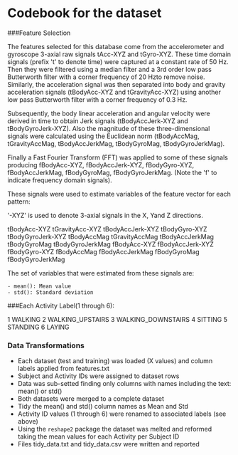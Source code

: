 
Codebook for the dataset
======================== 

###Feature Selection 

The features selected for this database come from the accelerometer and gyroscope 3-axial raw signals 
tAcc-XYZ and tGyro-XYZ. These time domain signals (prefix 't' to denote time) were captured at a 
constant rate of 50 Hz. Then they were filtered using a median filter and a 3rd order low pass 
Butterworth filter with a corner frequency of 20 Hzto remove noise. Similarly, the acceleration signal 
was then separated into body and gravity acceleration signals (tBodyAcc-XYZ and tGravityAcc-XYZ) using 
another low pass Butterworth filter with a corner frequency of 0.3 Hz. 

Subsequently, the body linear acceleration and angular velocity were derived in time to obtain Jerk 
signals (tBodyAccJerk-XYZ and tBodyGyroJerk-XYZ). Also the magnitude of these three-dimensional 
signals were calculated using the Euclidean norm (tBodyAccMag, tGravityAccMag, tBodyAccJerkMag, 
tBodyGyroMag, tBodyGyroJerkMag). 

Finally a Fast Fourier Transform (FFT) was applied to some of these signals producing fBodyAcc-XYZ, 
fBodyAccJerk-XYZ, fBodyGyro-XYZ, fBodyAccJerkMag, fBodyGyroMag, fBodyGyroJerkMag. (Note the 'f' 
to indicate frequency domain signals). 

These signals were used to estimate variables of the feature vector for each pattern: 

'-XYZ' is used to denote 3-axial signals in the X, Yand Z directions. 

tBodyAcc-XYZ 
tGravityAcc-XYZ 
tBodyAccJerk-XYZ 
tBodyGyro-XYZ 
tBodyGyroJerk-XYZ 
tBodyAccMag 
tGravityAccMag 
tBodyAccJerkMag 
tBodyGyroMag 
tBodyGyroJerkMag 
fBodyAcc-XYZ 
fBodyAccJerk-XYZ 
fBodyGyro-XYZ 
fBodyAccMag 
fBodyAccJerkMag 
fBodyGyroMag 
fBodyGyroJerkMag 

The set of variables that were estimated from these signals are: 

	- mean(): Mean value 
	- std(): Standard deviation 

###Each Activity Label(1 through 6):

1 WALKING 
2 WALKING_UPSTAIRS 
3 WALKING_DOWNSTAIRS 
4 SITTING 
5 STANDING 
6 LAYING 



### Data Transformations

- Each dataset (test and training) was loaded (X values) and column labels applied from features.txt
- Subject and Activity IDs were assigned to dataset rows
- Data was sub-setted finding only columns with names including the text: mean() or std()
- Both datasets were merged to a complete dataset
- Tidy the mean() and std() column names as Mean and Std
- Activity ID values (1 through 6) were renamed to associated labels (see above)
- Using the `reshape2` package the dataset was melted and reformed taking the mean values for each Activity per Subject ID
- Files tidy_data.txt and tidy_data.csv were written and reported
